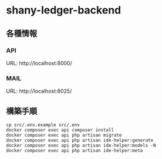 # shany-ledger-backend

## 各種情報
### API
URL: http://localhost:8000/

### MAIL
URL: http://localhost:8025/

## 構築手順
```shell
cp src/.env.example src/.env
docker composer exec api composer install
docker composer exec api php artisan migrate
docker composer exec api php artisan ide-helper:generate
docker composer exec api php artisan ide-helper:models -N
docker composer exec api php artisan ide-helper:meta
```
